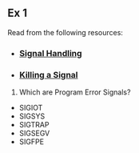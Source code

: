 ## Ex 1


Read from the following resources:

- ### [Signal Handling](https://www.gnu.org/software/libc/manual/html_mono/libc.html#Signal-Handling)

- ### [Killing a Signal](http://www.csl.mtu.edu/cs4411.ck/www/NOTES/signal/kill.html)

1. Which are Program Error Signals?

- SIGIOT
- SIGSYS
- SIGTRAP
- SIGSEGV
- SIGFPE